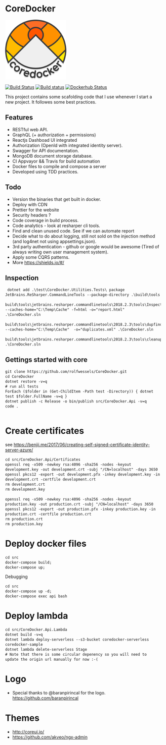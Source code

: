 # CoreDocker

![CoreDocker Logo](https://github.com/rolfwessels/CoreDocker/raw/master/logo/coredocker_logo.png)

[![Build Status](https://travis-ci.org/rolfwessels/CoreDocker.svg?branch=master)](https://travis-ci.org/rolfwessels/CoreDocker)
[![Build status](https://ci.appveyor.com/api/projects/status/tumprt66bbfxb22o?svg=true)](https://ci.appveyor.com/project/rolfwessels/coredocker)
[![Dockerhub Status](https://img.shields.io/badge/dockerhub-ok-blue.svg)](https://hub.docker.com/r/rolfwessels/coredocker/)

This project contains some scafolding code that I use whenever I start a new project. It followes some best practices.

## Features
 * RESTful web API.
 * GraphQL (+ authorization + permissions)
 * Reactjs Dashboad UI integrated
 * Authorization (OpenId with integrated identity server).
 * Swagger for API documentation.
 * MongoDB document storage database.
 * CI Appvayor && Travis for build automation
 * Docker files to compile and compose a server
 * Developed using TDD practices.
 

## Todo
 * Version the binaries that get built in docker. 
 * Deploy with CDN
 * Prettier for the website
 * Security headers ? 
 * Code coverage in build process.
 * Code analytics - look at resharper cli tools.
 * Find and clean unused code. See if we can automate report
 * Decide what to do about logging, still not sold on the injection method (and log4net not using appsettings.json).
 * 3rd party authentication - github or google would be awesome (Tired of always writing own user management system).
 * Apply some CQRS patterns.
 * More https://shields.io/#/

## Inspection

```
 dotnet add .\test\CoreDocker.Utilities.Tests\ package JetBrains.ReSharper.CommandLineTools --package-directory .\build\tools
 build\tools\jetbrains.resharper.commandlinetools\2018.2.3\tools\InspectCode.exe --caches-home="C:\Temp\Cache" -f=html -o="report.html" .\CoreDocker.sln 
 build\tools\jetbrains.resharper.commandlinetools\2018.2.3\tools\dupfinder.exe --caches-home="C:\Temp\Cache"  -o="duplicates.xml" .\CoreDocker.sln 
 build\tools\jetbrains.resharper.commandlinetools\2018.2.3\tools\cleanupcode.exe .\CoreDocker.sln 
```

## Gettings started with core

```
git clone https://github.com/rolfwessels/CoreDocker.git
cd CoreDocker
dotnet restore -v=q
# run all tests
ForEach ($folder in (Get-ChildItem -Path test -Directory)) { dotnet test $folder.FullName -v=q }
dotnet publish -c Release -o bin/publish src/CoreDocker.Api -v=q
code .


```
# Create certificates

see https://benjii.me/2017/06/creating-self-signed-certificate-identity-server-azure/

```
cd src/CoreDocker.Api/Certificates
openssl req -x509 -newkey rsa:4096 -sha256 -nodes -keyout development.key -out development.crt -subj "/CN=localhost" -days 3650
openssl pkcs12 -export -out development.pfx -inkey development.key -in development.crt -certfile development.crt
rm development.crt
rm development.key

openssl req -x509 -newkey rsa:4096 -sha256 -nodes -keyout production.key -out production.crt -subj "/CN=localhost" -days 3650
openssl pkcs12 -export -out production.pfx -inkey production.key -in production.crt -certfile production.crt
rm production.crt
rm production.key

```



# Deploy docker files


```
cd src
docker-compose build;
docker-compose up;
```

Debugging

```
cd src
docker-compose up -d;
docker-compose exec api bash
```
# Deploy lambda

```
cd src/CoreDocker.Api.Lambda
dotnet build -v=q
dotnet lambda deploy-serverless --s3-bucket coredocker-serverless coredocker-sample
dotnet lambda delete-serverless Stage
# Note that there is some circular depenency so you will need to update the origin url manually for now :-(

```

# Logo

 * Special thanks to @baranpirincal for the logo. https://github.com/baranpirincal

# Themes 

 * http://coreui.io/
 * https://github.com/akveo/ngx-admin
  